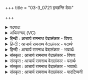 +++
title = "03-3_0721 इच्छन्ति देवाः"

+++
<details><summary>पदपाठः</summary>

इ꣣च्छ꣡न्ति꣢। देवाः꣢। सु꣣न्व꣡न्त꣢म्। न। स्व꣡प्ना꣢꣯य। स्पृ꣣हयन्ति। य꣡न्ति꣢꣯। प्र꣣मा꣡द꣢म्। प्र꣣। मा꣡द꣢꣯म्। अ꣡त꣢꣯न्द्राः। अ। त꣣न्द्राः। ७२१।
</details>

<details><summary>अधिमन्त्रम् (VC)</summary>

- इन्द्रः
- मेधातिथिः काण्वः प्रियमेधश्चाङ्गिरसः
- गायत्री
- षड्जः
</details>

<details><summary>हिन्दी : आचार्य रामनाथ वेदालंकार - विषयः</summary>

अगले मन्त्र में पुनः गुरु-शिष्य का विषय वर्णित है।
</details>

<details><summary>हिन्दी : आचार्य रामनाथ वेदालंकार - पदार्थः</summary>

पदार्थान्वयभाषाः -  (देवाः)विद्वान् गुरुजन(सुन्वन्तम्)पुरुषार्थरूप सोमयाग करनेवाले विद्यार्थी को ही(इच्छन्ति)शिष्यरूप में स्वीकार करना चाहते हैं। वे(स्वप्नाय)निद्रालु आलसी शिष्य को(न स्पृहयन्ति)नहीं पसन्द करते।(प्रमादम्)जो विद्याध्ययन से प्रहृष्ट हो जानेवाला है,उसके पास वे(अतन्द्राः)निरालस्य होकर(यन्ति)जाते हैं ॥३॥
</details>

<details><summary>हिन्दी : आचार्य रामनाथ वेदालंकार - भावार्थः</summary>

भावार्थभाषाः -  लौकिक विद्या और ब्रह्मविद्या की भी प्राप्ति पुरुषार्थ से ही होती है। पुरुषार्थी की ही दूसरे लोग भी सहायता करते हैं,निष्कर्मण्य की नहीं ॥३॥
</details>

<details><summary>संस्कृत : आचार्य रामनाथ वेदालंकार - विषयः</summary>

अथ पुनरपि गुरुशिष्यविषयमाह।
</details>

<details><summary>संस्कृत : आचार्य रामनाथ वेदालंकार - पदार्थः</summary>

पदार्थान्वयभाषाः -  (देवाः)विद्वांसो गुरवः(सुन्वन्तम्)पुरुषार्थरूपसोमनिष्पादिनम् एव विद्यार्थिनम्(इच्छन्ति)शिष्यत्वेन वाञ्छन्ति,ते(स्वप्नाय)निद्रालवे शिष्याय(न स्पृहयन्ति)न रुचिं कुर्वन्ति।(प्रमादम्)यो विद्याध्ययनेन प्रकर्षतो माद्यति स प्रमादः तम्(अतन्द्राः)अनलसाः सन्तः(यन्ति)प्राप्नुवन्ति ॥३॥
</details>

<details><summary>संस्कृत : आचार्य रामनाथ वेदालंकार - भावार्थः</summary>

भावार्थभाषाः -  लौकिकविद्याया ब्रह्मविद्यायाश्चापि प्राप्तिः पुरुषार्थादेव जायते। पुरुषार्थिन एवेतरेऽपि जनाः साहाय्यं कुर्वन्ति न निष्कर्मण्यस्य ॥३॥
</details>

<details><summary>संस्कृत : आचार्य रामनाथ वेदालंकार - पादटिप्पनी</summary>

टिप्पणी:   २.ऋ० ८।२।१८,अथ० २०।१८।३। उभयत्र ‘स्तोमं॑ चिकेत’ इति पाठः।
</details>